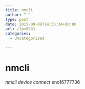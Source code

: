 ```yaml
---
title: nmcli
author: "-"
type: post
date: 2015-09-09T14:55:34+00:00
url: /?p=8231
categories:
  - Uncategorized

---
```

# nmcli
_nmcli_ _device_ _connect_ eno16777736